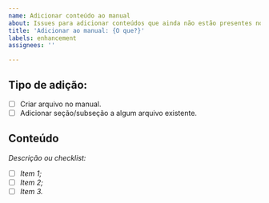 ```yaml
---
name: Adicionar conteúdo ao manual
about: Issues para adicionar conteúdos que ainda não estão presentes no manual.
title: 'Adicionar ao manual: {O que?}'
labels: enhancement
assignees: ''

---
```


Tipo de adição:
---------------

- [ ] Criar arquivo no manual.
- [ ] Adicionar seção/subseção a algum arquivo existente.

Conteúdo
--------

_Descrição ou checklist:_

- [ ] _Item 1;_
- [ ] _Item 2;_
- [ ] _Item 3._
